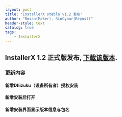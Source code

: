 ```yaml
---
layout: post
title: "InstallerX stable v1.2 发布"
author: "Rosan(Maker), RinCynar(Repost)"
header-style: text
catalog: true
tags:
    - InstallerX
---
```


## InstallerX 1.2 正式版发布, [下载该版本](/file/InstallerX-stable-v1.2.apk).

### 更新内容

#### 新增Dhizuku（设备所有者）授权安装

#### 新增安装后打开

#### 新增安装界面显示版本信息与包名
